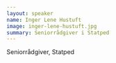 ```yaml
---
layout: speaker
name: Inger Lene Hustuft
image: inger-lene-hustuft.jpg
summary: Seniorrådgiver i Statped
---
```

Seniorrådgiver, Statped
